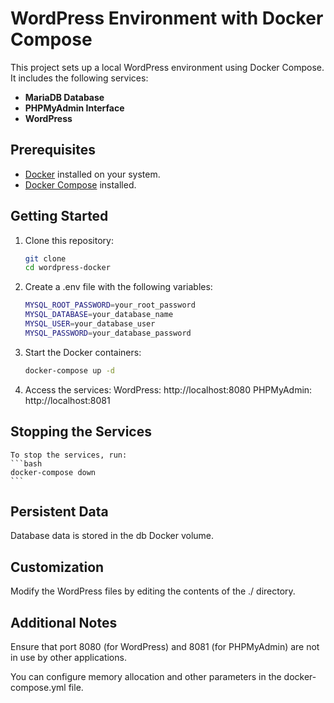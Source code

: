 # WordPress Environment with Docker Compose

This project sets up a local WordPress environment using Docker Compose. It includes the following services:
- **MariaDB Database**
- **PHPMyAdmin Interface**
- **WordPress**

## Prerequisites
- [Docker](https://www.docker.com/) installed on your system.
- [Docker Compose](https://docs.docker.com/compose/) installed.

## Getting Started
1. Clone this repository:
    ```sh
    git clone 
    cd wordpress-docker
    ```

2. Create a .env file with the following variables:
    ```sh
    MYSQL_ROOT_PASSWORD=your_root_password
    MYSQL_DATABASE=your_database_name
    MYSQL_USER=your_database_user
    MYSQL_PASSWORD=your_database_password
    ```
    
4. Start the Docker containers:
    ```sh
    docker-compose up -d
    ```

5. Access the services:
    WordPress:  http://localhost:8080
    PHPMyAdmin: http://localhost:8081

## Stopping the Services
    To stop the services, run:
    ```bash
    docker-compose down
    ```

## Persistent Data
Database data is stored in the db Docker volume.

## Customization
Modify the WordPress files by editing the contents of the ./ directory.

## Additional Notes
Ensure that port 8080 (for WordPress) and 8081 (for PHPMyAdmin) are not in use by other applications.

You can configure memory allocation and other parameters in the docker-compose.yml file.
